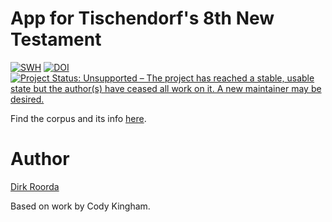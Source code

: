 # App for Tischendorf's 8th New Testament

[![SWH](https://archive.softwareheritage.org/badge/origin/https://github.com/annotation/app-tisch/)](https://archive.softwareheritage.org/browse/origin/https://github.com/annotation/app-tisch/)
[![DOI](https://zenodo.org/badge/194737871.svg)](https://zenodo.org/badge/latestdoi/194737871)
[![Project Status: Unsupported – The project has reached a stable, usable state but the author(s) have ceased all work on it. A new maintainer may be desired.](https://www.repostatus.org/badges/latest/unsupported.svg)](https://www.repostatus.org/#unsupported)

Find the corpus and its info [here](https://github.com/codykingham/tischendorf_tf).


# Author

[Dirk Roorda](https://github.com/dirkroorda)

Based on work by Cody Kingham.
